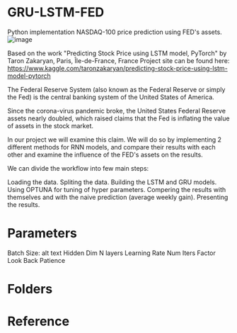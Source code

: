 # GRU-LSTM-FED
Python implementation NASDAQ-100 price prediction using FED's assets.
![image](https://user-images.githubusercontent.com/66019798/123539089-ac170280-d740-11eb-8720-c61655529faa.png)

Based on the work "Predicting Stock Price using LSTM model, PyTorch" by Taron Zakaryan, Paris, Île-de-France, France
Project site can be found here: https://www.kaggle.com/taronzakaryan/predicting-stock-price-using-lstm-model-pytorch

The Federal Reserve System (also known as the Federal Reserve or simply the Fed) is the central banking system of the United States of America.

Since the corona-virus pandemic broke, the United States Federal Reserve 
assets nearly doubled, which raised claims that the Fed is inflating the value of assets in the stock market.

In our project we will examine this claim. We will do so by implementing 2 different methods for RNN models, and compare their results with
each other and examine the influence of the FED's assets on the results.

We can divide the workflow into few main steps:

Loading the data.
Spliting the data.
Building the LSTM and GRU models.
Using OPTUNA for tuning of hyper parameters.
Compering the results with themselves and with the naive prediction (average weekly gain).
Presenting the results.

# Parameters
Batch Size: alt text
Hidden Dim
N layers
Learning Rate
Num Iters
Factor
Look Back
Patience 
# Folders

# Reference
